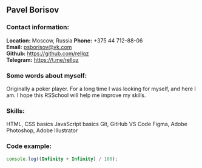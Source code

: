 ## Pavel Borisov

### Contact information:

**Location:** Moscow, Russia 
**Phone:** +375 44 712-88-06  
**Email:** <psborisov@vk.com>  
**Github:** <https://github.com/rellqz>  
**Telegram:** <https://t.me/rellqz>

### Some words about myself:

Originally a poker player. For a long time I was looking for myself, and here I am. I hope this RSSchool will help me improve my skills.

### Skills:

HTML, CSS basics
JavaScript basics
Git, GitHub
VS Code
Figma, Adobe Photoshop, Adobe Illustrator

### Code example:

```js
console.log((Infinity + Infinity) / 100);
```
